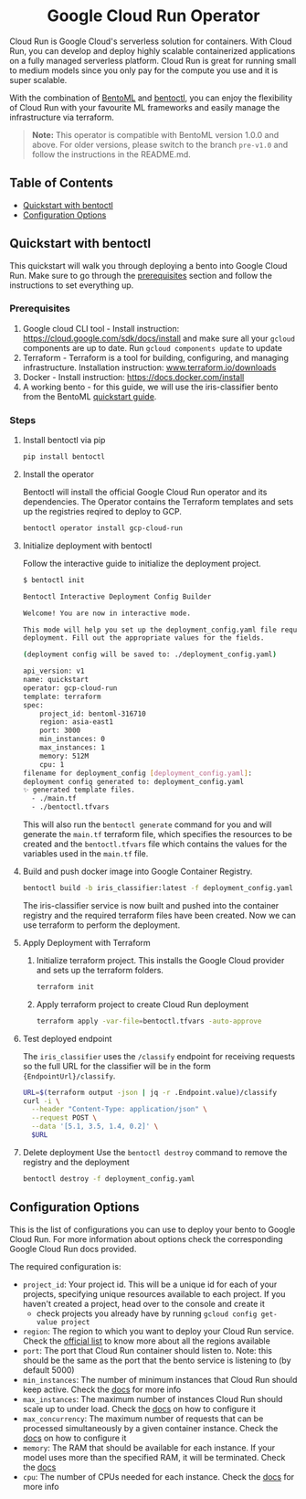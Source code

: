 <div align="center">
    <h1>Google Cloud Run Operator</h1>
</div>

Cloud Run is Google Cloud's serverless solution for containers. With Cloud Run, you can develop and deploy highly scalable containerized applications on a fully managed serverless platform. Cloud Run is great for running small to medium models since you only pay for the compute you use and it is super scalable.

With the combination of [BentoML](https://github.com/bentoml/BentoML) and [bentoctl](https://github.com/bentoml/bentoctl), you can enjoy the flexibility of Cloud Run with your favourite ML frameworks and easily manage the infrastructure via terraform.

> **Note:** This operator is compatible with BentoML version 1.0.0 and above. For older versions, please switch to the branch `pre-v1.0` and follow the instructions in the README.md.


## Table of Contents

   * [Quickstart with bentoctl](#quickstart-with-bentoctl)
   * [Configuration Options](#configuration-options)

## Quickstart with bentoctl

This quickstart will walk you through deploying a bento into Google Cloud Run. Make sure to go through the [prerequisites](#prerequisites) section and follow the instructions to set everything up.

### Prerequisites

1. Google cloud CLI tool - Install instruction: https://cloud.google.com/sdk/docs/install and make sure all your `gcloud` components are up to date. Run `gcloud components update` to update
2. Terraform - Terraform is a tool for building, configuring, and managing infrastructure. Installation instruction: www.terraform.io/downloads
3. Docker - Install instruction: https://docs.docker.com/install
4. A working bento - for this guide, we will use the iris-classifier bento from the BentoML [quickstart guide](https://docs.bentoml.org/en/latest/quickstart.html#quickstart).


### Steps
1. Install bentoctl via pip
    ```bash
    pip install bentoctl
    ```

2. Install the operator

    Bentoctl will install the official Google Cloud Run operator and its dependencies. The Operator contains the Terraform templates and sets up the registries reqired to deploy to GCP.

    ```bash
    bentoctl operator install gcp-cloud-run
    ```

3. Initialize deployment with bentoctl

    Follow the interactive guide to initialize the deployment project.

    ```bash
    $ bentoctl init

    Bentoctl Interactive Deployment Config Builder

    Welcome! You are now in interactive mode.

    This mode will help you set up the deployment_config.yaml file required for
    deployment. Fill out the appropriate values for the fields.

    (deployment config will be saved to: ./deployment_config.yaml)

    api_version: v1
    name: quickstart
    operator: gcp-cloud-run
    template: terraform
    spec:
        project_id: bentoml-316710
        region: asia-east1
        port: 3000
        min_instances: 0
        max_instances: 1
        memory: 512M
        cpu: 1
    filename for deployment_config [deployment_config.yaml]:
    deployment config generated to: deployment_config.yaml
    ✨ generated template files.
      - ./main.tf
      - ./bentoctl.tfvars
    ```
    This will also run the `bentoctl generate` command for you and will generate the `main.tf` terraform file, which specifies the resources to be created and the `bentoctl.tfvars` file which contains the values for the variables used in the `main.tf` file.

4. Build and push docker image into Google Container Registry.

    ```bash
    bentoctl build -b iris_classifier:latest -f deployment_config.yaml
    ```
    The iris-classifier service is now built and pushed into the container registry and the required terraform files have been created. Now we can use terraform to perform the deployment.

5. Apply Deployment with Terraform

   1. Initialize terraform project. This installs the Google Cloud provider and sets up the terraform folders.
        ```bash
        terraform init
        ```

   2. Apply terraform project to create Cloud Run deployment

        ```bash
        terraform apply -var-file=bentoctl.tfvars -auto-approve
        ```

6. Test deployed endpoint

    The `iris_classifier` uses the `/classify` endpoint for receiving requests so the full URL for the classifier will be in the form `{EndpointUrl}/classify`.

    ```bash
    URL=$(terraform output -json | jq -r .Endpoint.value)/classify
    curl -i \
      --header "Content-Type: application/json" \
      --request POST \
      --data '[5.1, 3.5, 1.4, 0.2]' \
      $URL
    ```

7. Delete deployment
    Use the `bentoctl destroy` command to remove the registry and the deployment

    ```bash
    bentoctl destroy -f deployment_config.yaml
    ```

## Configuration Options

This is the list of configurations you can use to deploy your bento to Google Cloud Run. For more information about options check the corresponding Google Cloud Run docs provided.

The required configuration is:
- `project_id`: Your project id. This will be a unique id for each of your projects, specifying unique resources available to each project. If you haven't created a project, head over to the console and create it
  - check projects you already have by running `gcloud config get-value project`
- `region`: The region to which you want to deploy your Cloud Run service. Check
  the [official list](https://cloud.google.com/run/docs/locations) to know more
  about all the regions available
- `port`: The port that Cloud Run container should listen to. Note: this should be the same as the port that the bento service is listening to (by default 5000)
- `min_instances`: The number of minimum instances that Cloud Run should keep active. Check the [docs](https://cloud.google.com/run/docs/configuring/min-instances) for more info
- `max_instances`: The maximum number of instances Cloud Run should scale up to under load. Check the [docs](https://cloud.google.com/run/docs/configuring/max-instances) on how to configure it
- `max_concurrency`: The maximum number of requests that can be processed simultaneously by a given container instance. Check the [docs](https://cloud.google.com/run/docs/configuring/concurrency) on how to configure it
- `memory`: The RAM that should be available for each instance. If your model uses more than the specified RAM, it will be terminated. Check the [docs](https://cloud.google.com/run/docs/configuring/memory-limits)
- `cpu`: The number of CPUs needed for each instance. Check the [docs](https://cloud.google.com/run/docs/configuring/cpu) for more info

